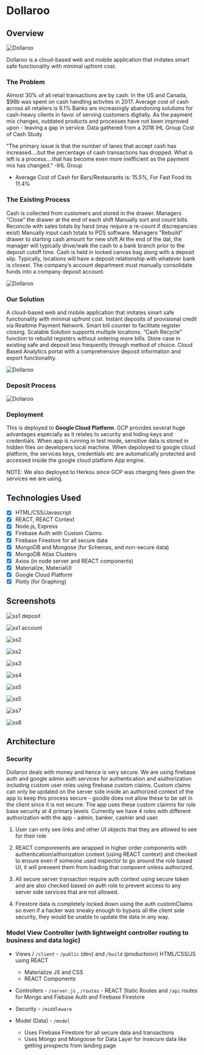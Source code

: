 # Dollaroo

## Overview

![Dollaroo](./images/DollarRooBanner.png)

Dollaroo is a cloud-based web and mobile application that imitates smart safe functionality with minimal upfront cost.


### The Problem

Almost 30% of all retail transactions are by cash. In the US and Canada, $96b was spent on cash handling activites in 2017.  Average cost of cash across all retailers is 9.1%  Banks are increasingly abandoning solutions for cash-heavy clients in favor of serving customers digitally. As the payment mix changes, outdated products and processes have not been improved upon - leaving a gap in service.  Data gathered from a 2018 IHL Group Cost of Cash Study

“The primary issue is that the number of lanes that accept cash has increased….but the percentage of cash transactions has dropped. What is left is a process….that has become even more inefficient as the payment mix has changed.”
 -IHL Group

* Average Cost of Cash for Bars/Restaurants is: 15.5%, For Fast Food its 11.4%

### The Existing Process

Cash is collected from customers and stored in the drawer. Managers “Close” the drawer at the end of each shift
Manually sort and count bills. Reconcile with sales totals by hand (may require a re-count if discrepancies exist)
Manually input cash totals to POS software. Managers “Rebuild” drawer to starting cash amount for new shift
At the end of the dat, the manager will typically drive/walk the cash to a bank branch prior to the deposit cutoff time. Cash is held in locked canvas bag along with a deposit slip. Typically, locations will have a deposit relationship with whatever bank is closest. The company’s account department must manually consolidate funds into a company deposit account.

![Dollaroo](./images/oldProcess.png)

### Our Solution

A cloud-based web and mobile application that imitates smart safe functionality with minimal upfront cost.  Instant deposits of provisional credit via Realtime Payment Network. Smart bill counter to facilitate register closing.
Scalable Solution supports multiple locations. “Cash Recycle” function to rebuild registers without ordering more bills.
Store case in existing safe and deposit less frequently through method of choice. Cloud Based Analytics portal with a comprehensive deposit information and export functionality.

![Dollaroo](./images/newProcess.png)

### Deposit Process

![Dollaroo](./images/Deposit.png)

### Deployment

This is deployed to **Google Cloud Platform**.  GCP provides several huge advantages especially as it relates to security and hiding keys and credentials.  When app is running in test mode, sensitive data is stored in hidden files on developers local machine. When depoloyed to google cloud platform, the services keys, credentials etc are automatically protected and accessed inside the google cloud platform App engine.

NOTE: We also deployed to Herkou since GCP was charging fees given the services we are using.


## Technologies Used

* [x] HTML/CSS/Javascript
* [x] REACT, REACT Context
* [x] Node.js, Express
* [x] Firebase Auth with Custom Claims
* [x] Firebase Firestore for all secure data
* [x] MongoDB and Mongose (for Schemas, and non-secure data)
* [x] MongoDB Atlas Clusters
* [x] Axios (in node server and REACT components)
* [x] Materialize, MaterialUI
* [x] Google Cloud Platform
* [x] Plotly (for Graphing)

## Screenshots

![ss1 deposit](./images/s1-dashDepositAni.gif)

![ss1 account](./images/s1-userAccountAni.gif)

![ss2](./images/ss1.png)

![ss2](./images/ss2.png)

![ss3](./images/ss3.png)

![ss4](./images/ss4.png)

![ss5](./images/ss5.png)

![ss5](./images/ss6.png)

![ss7](./images/ss7.png)

![ss8](./images/ss8.png)

## Architecture

### Security

Dollaroo deals with money and hence is very secure.  We are using firebase auth and google admin auth services for authentication and aiuthorization including custom user roles using firebase custom claims.  Custom claims can only be updated on the server side inside an authorized context of the app to keep this process secure - goodle does not allow these to be set in the client since it is not secure.  The app uses these custom claimns for role base security at 4 primary levels.  Currently we have 4 roles with different authorization with the app - admin, banker, cashier and user.

1. User can only see links and other UI objects that they are allowed to see for their role

2. REACT componments are wrapped in higher order components with authentication/aithorization context (using REACT context) and checked to ensure even if someone used inspector to go around the role based UI, it will preveent them from loading that compoent unless authorized.

3. All secure server transaction require auth context using secure token and are also checked based on auth role to prevent access to any server side services that are not allowed.

4. Firestore data is completely locked down using the auth customClaims so even if a hacker was sneaky enough to bypass all the client side security, they would be unable to update the data in any way.


### Model View Controller (with lightweight controller routing to business and data logic)

* Views / `/client` - `/public` (dev) and `/build` (productoion) HTML/CSS/JS using REACT
  * Materialize JS and CSS
  * REACT Components

* Controllers - `/server.js` , `/routes` - REACT Static Routes and `/api` routes for Mongo and Fiebase Auth and Firebase Firestore

* Security - `/middleware`

* Model (Data) - `/model`
  * Uses Firebase Firestore for all secure data and transactions
  * Uses Mongo and Mongoose for Data Layer for insecure data like getting prospects from landing page
